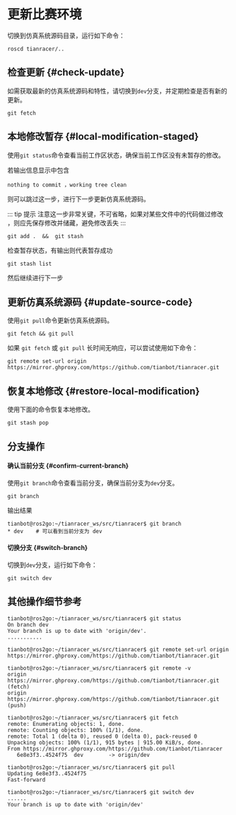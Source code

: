 # 更新比赛环境

切换到仿真系统源码目录，运行如下命令：
```shell
roscd tianracer/.. 
```

## 检查更新 {#check-update}

如需获取最新的仿真系统源码和特性，请切换到`dev`分支，并定期检查是否有新的更新。
```shell
git fetch
```

## 本地修改暂存 {#local-modification-staged}

使用`git status`命令查看当前工作区状态，确保当前工作区没有未暂存的修改。

若输出信息显示中包含

`nothing to commit ，working tree clean`

则可以跳过这一步，进行下一步更新仿真系统源码。

::: tip 提示
注意这一步非常关键，不可省略，如果对某些文件中的代码做过修改
，则应先保存修改并储藏，避免修改丢失
:::

```shell
git add .  &&  git stash
```
检查暂存状态，有输出则代表暂存成功
```shell
git stash list
```

然后继续进行下一步

## 更新仿真系统源码 {#update-source-code}

使用`git pull`命令更新仿真系统源码。
```shell
git fetch && git pull
```

如果 `git fetch` 或 `git pull` 长时间无响应，可以尝试使用如下命令：
```shell
git remote set-url origin https://mirror.ghproxy.com/https://github.com/tianbot/tianracer.git
```

## 恢复本地修改 {#restore-local-modification}

使用下面的命令恢复本地修改。
```shell
git stash pop
```

## 分支操作

#### 确认当前分支 {#confirm-current-branch}

使用`git branch`命令查看当前分支，确保当前分支为`dev`分支。
   
```shell
git branch
````

输出结果

```shell
tianbot@ros2go:~/tianracer_ws/src/tianracer$ git branch
* dev    # 可以看到当前分支为 dev
```

#### 切换分支  {#switch-branch}

切换到`dev`分支，运行如下命令：
```shell
git switch dev
```

## 其他操作细节参考

```shell
tianbot@ros2go:~/tianracer_ws/src/tianracer$ git status
On branch dev
Your branch is up to date with 'origin/dev'.
...........

tianbot@ros2go:~/tianracer_ws/src/tianracer$ git remote set-url origin https://mirror.ghproxy.com/https://github.com/tianbot/tianracer.git

tianbot@ros2go:~/tianracer_ws/src/tianracer$ git remote -v
origin  https://mirror.ghproxy.com/https://github.com/tianbot/tianracer.git (fetch)
origin  https://mirror.ghproxy.com/https://github.com/tianbot/tianracer.git (push)

tianbot@ros2go:~/tianracer_ws/src/tianracer$ git fetch
remote: Enumerating objects: 1, done.
remote: Counting objects: 100% (1/1), done.
remote: Total 1 (delta 0), reused 0 (delta 0), pack-reused 0
Unpacking objects: 100% (1/1), 915 bytes | 915.00 KiB/s, done.
From https://mirror.ghproxy.com/https://github.com/tianbot/tianracer
   6e8e3f3..4524f75  dev        -> origin/dev
   
tianbot@ros2go:~/tianracer_ws/src/tianracer$ git pull
Updating 6e8e3f3..4524f75
Fast-forward

tianbot@ros2go:~/tianracer_ws/src/tianracer$ git switch dev
......
Your branch is up to date with 'origin/dev'
```
